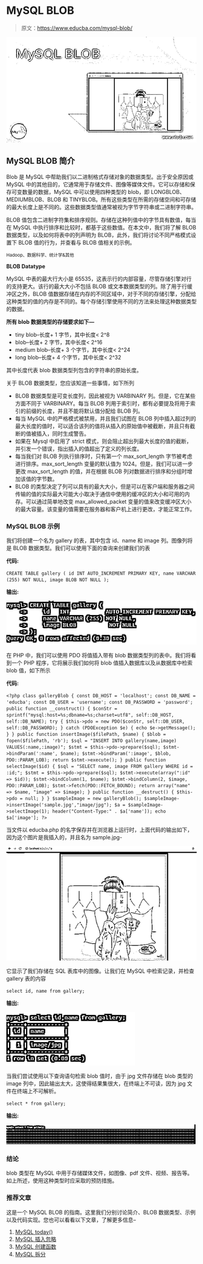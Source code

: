 # MySQL BLOB

> 原文：<https://www.educba.com/mysql-blob/>

![MySQL BLOB](img/b621bbccdd6f7b2b51a075b31ab76df1.png)



## MySQL BLOB 简介

Blob 是 MySQL 中帮助我们以二进制格式存储对象的数据类型。出于安全原因或 MySQL 中的其他目的，它通常用于存储文件、图像等媒体文件。它可以存储和保存可变数量的数据，MySQL 中可以使用四种类型的 blob，即 LONGBLOB、MEDIUMBLOB、BLOB 和 TINYBLOB。所有这些类型在所需的存储空间和可存储的最大长度上是不同的。这些数据类型值通常被视为字节字符串或二进制字符串。

BLOB 值包含二进制字符集和排序规则。存储在这种列值中的字节具有数值，每当在 MySQL 中执行排序和比较时，都基于这些数值。在本文中，我们将了解 BLOB 数据类型，以及如何将表中的列声明为 BLOB，此外，我们将讨论不同严格模式设置下 BLOB 值的行为，并查看与 BLOB 值相关的示例。

<small>Hadoop、数据科学、统计学&其他</small>

**BLOB Datatype**

MySQL 中表的最大行大小是 65535，这表示行的内部容量，尽管存储引擎对行的支持更大。该行的最大大小不包括 BLOB 或文本数据类型的列。除了用于行缓冲区之外，BLOB 值数据存储在内存的不同区域中，对于不同的存储引擎，分配给这种类型的值的内存是不同的。每个存储引擎使用不同的方法来处理这种数据类型的数据。

**所有 blob 数据类型的存储要求如下—**

*   tiny blob–长度+ 1 字节，其中长度< 2^8
*   blob–长度+ 2 字节，其中长度< 2^16
*   medium blob–长度+ 3 个字节，其中长度< 2^24
*   long blob–长度+ 4 个字节，其中长度< 2^32

其中长度代表 blob 数据类型列包含的字符串的原始长度。

关于 BLOB 数据类型，您应该知道一些事情，如下所列

*   BLOB 数据类型是可变长度列，因此被视为 VARBINARY 列。但是，它在某些方面不同于 VARBINARY。每当 BLOB 列用于索引时，都有必要提及将用于索引的前缀的长度，并且不能将默认值分配给 BLOB 列。
*   每当 MySQL 中的严格模式被禁用，并且我们试图在 BLOB 列中插入超过列的最大长度的值时，可以适合该列的值将从插入的原始值中被截断，并且只有截断的值被插入，同时生成警告。
*   如果在 Mysql 中启用了 strict 模式，则会阻止超出列最大长度的值的截断，并引发一个错误，指出插入的值超出了定义的列长度。
*   每当我们对 BLOB 列执行排序时，只有第一个 max_sort_length 字节被考虑进行排序。max_sort_length 变量的默认值为 1024。但是，我们可以进一步更改 max_sort_length 的值，并在根据 BLOB 列对数据进行排序和分组时增加该值的字节数。
*   BLOB 的类型决定了列可以具有的最大大小，但是可以在客户端和服务器之间传输的值的实际最大可能大小取决于通信中使用的缓冲区的大小和可用的内存。可以通过简单地改变 max_allowed_packet 变量的值来改变缓冲区大小的最大容量。该变量的值需要在服务器和客户机上进行更改，才能正常工作。

### MySQL BLOB 示例

我们将创建一个名为 gallery 的表，其中包含 id、name 和 image 列。图像列将是 BLOB 数据类型。我们可以使用下面的查询来创建我们的表

**代码:**

`CREATE TABLE gallery (
id INT AUTO_INCREMENT PRIMARY KEY,
name VARCHAR (255) NOT NULL,
image BLOB NOT NULL
);`

**输出:**

![MySQL BLOB 1](img/ae8314880688fb4ec6055d458c261b41.png)



在 PHP 中，我们可以使用 PDO 将值插入带有 blob 数据类型列的表中。我们将看到一个 PHP 程序，它将展示我们如何将 blob 值插入数据库以及从数据库中检索 blob 值，如下所示

**代码:**

`<?php
class galleryBlob {
const DB_HOST = 'localhost';
const DB_NAME = 'educba';
const DB_USER = 'username';
const DB_PASSWORD = 'password';
public function __construct() {
$conStr = sprintf("mysql:host=%s;dbname=%s;charset=utf8", self::DB_HOST, self::DB_NAME);
try {
$this->pdo = new PDO($conStr, self::DB_USER, self::DB_PASSWORD);
} catch (PDOException $e) {
echo $e->getMessage();
}
}
public function insertImage($filePath, $name) {
$blob = fopen($filePath, 'rb');
$sql = "INSERT INTO gallery(name,image) VALUES(:name,:image)";
$stmt = $this->pdo->prepare($sql);
$stmt->bindParam(':name', $name);
$stmt->bindParam(':image', $blob, PDO::PARAM_LOB);
return $stmt->execute();
}
public function selectImage($id) {
$sql = "SELECT name,
image
FROM gallery
WHERE id = :id;";
$stmt = $this->pdo->prepare($sql);
$stmt->execute(array(":id" => $id));
$stmt->bindColumn(1, $name);
$stmt->bindColumn(2, $image, PDO::PARAM_LOB);
$stmt->fetch(PDO::FETCH_BOUND);
return array("name" => $name,
"image" => $image);
}
public function __destruct() {
$this->pdo = null;
}
}
$sampleImage = new galleryBlob();
$sampleImage->insertImage('sample.jpg',"image/jpg");
$a = $sampleImage->selectImage(1);
header("Content-Type:" . $a['name']);
echo $a['image'];
?>`

当文件以 educba.php 的名字保存并在浏览器上运行时，上面代码的输出如下，因为这个图片是我插入的，并且名为 sample.jpg-

![MySQL BLOB 2](img/f2fa478ff06f5f9d5f3dae9a2cbe5f7f.png)



它显示了我们存储在 SQL 表库中的图像。让我们在 MySQL 中检索记录，并检查 gallery 表的内容

`select id, name from gallery;`

**输出:**

![MySQL BLOB 3](img/9290fc92482131f1e099ffa04f8f76ba.png)



当我们尝试使用以下查询语句检索 blob 值时，由于 jpg 文件存储在 blob 类型的 image 列中，因此输出太大，这使得结果集很大，在终端上不可读，因为 jpg 文件在终端上不可解析。

`select * from gallery;`

**输出:**

![Output](img/a9d2f1d5720e0f460a0ebb286ee1b1ac.png)



### 结论

blob 类型在 MySQL 中用于存储媒体文件，如图像、pdf 文件、视频、报告等。如上所述，使用这种类型时应采取的预防措施。

### 推荐文章

这是一个 MySQL BLOB 的指南。这里我们分别讨论简介、BLOB 数据类型、示例以及代码实现。您也可以看看以下文章，了解更多信息–

1.  [MySQL today()](https://www.educba.com/mysql-today/)
2.  [MySQL 插入忽略](https://www.educba.com/mysql-insert-ignore/)
3.  [MySQL 创建函数](https://www.educba.com/mysql-create-function/)
4.  [MySQL 拆分](https://www.educba.com/mysql-split/)





